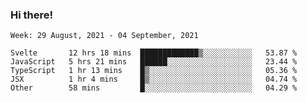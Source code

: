 ### Hi there!

<!--START_SECTION:waka-->
```text
Week: 29 August, 2021 - 04 September, 2021

Svelte       12 hrs 18 mins  █████████████▒░░░░░░░░░░░   53.87 % 
JavaScript   5 hrs 21 mins   ██████░░░░░░░░░░░░░░░░░░░   23.44 % 
TypeScript   1 hr 13 mins    █▒░░░░░░░░░░░░░░░░░░░░░░░   05.36 % 
JSX          1 hr 4 mins     █▒░░░░░░░░░░░░░░░░░░░░░░░   04.74 % 
Other        58 mins         █░░░░░░░░░░░░░░░░░░░░░░░░   04.29 % 
```
<!--END_SECTION:waka-->
